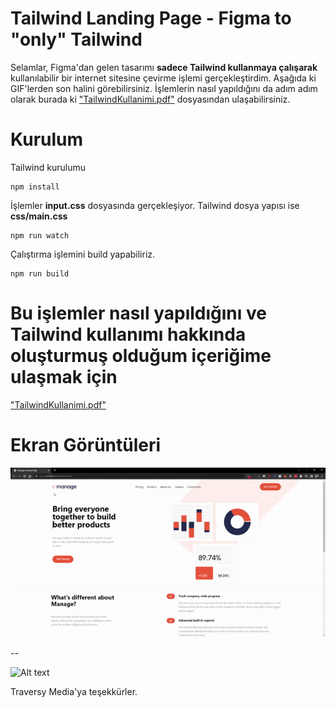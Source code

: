 # Tailwind Landing Page - Figma to "only" Tailwind

Selamlar, Figma'dan gelen tasarımı **sadece Tailwind kullanmaya çalışarak** kullanılabilir bir internet sitesine çevirme işlemi gerçekleştirdim. Aşağıda ki GIF'lerden son halini görebilirsiniz. İşlemlerin nasıl yapıldığını da adım adım olarak burada ki  ["TailwindKullanimi.pdf"](https://github.com/RSametSamyeli/tailwindcss-design-to-css/blob/main/TailwindKullanimi.pdf)  dosyasından ulaşabilirsiniz.

# Kurulum

Tailwind kurulumu

```
npm install
```

İşlemler **input.css** dosyasında gerçekleşiyor. Tailwind dosya yapısı ise
 **css/main.css**

```
npm run watch
```

Çalıştırma işlemini build yapabiliriz.

```
npm run build
```
# Bu işlemler nasıl yapıldığını ve Tailwind kullanımı hakkında oluşturmuş olduğum içeriğime ulaşmak için

["TailwindKullanimi.pdf"](https://github.com/RSametSamyeli/tailwindcss-design-to-css/blob/main/TailwindKullanimi.pdf)

# Ekran Görüntüleri

![Alt text](/masaustu.gif)

--

![Alt text](/mobil.gif)

Traversy Media'ya teşekkürler.

